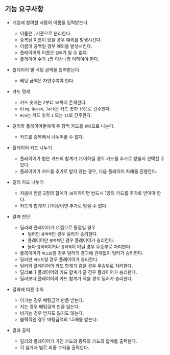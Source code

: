 ## 기능 요구사항

- 게임에 참여할 사람의 이름을 입력받는다.
  - 이름은 `,`기준으로 분리한다.
  - 중복된 이름이 있을 경우 예외를 발생시킨다.
  - 이름이 공백일 경우 예외를 발생시킨다.
  - 플레이어의 이름은 `딜러`가 될 수 없다.
  - 플레이어 수가 `1`명 이상 `7`명 이하여야 한다.


- 플레이어 별 베팅 금액을 입력받는다.
  - 베팅 금액은 자연수여야 한다.


- 카드 명세
  - 카드 숫자는 `2`부터 `10`까지 존재한다.
  - `King`, `Queen`, `Jack`은 카드 숫자 `10`으로 간주한다.
  - `Ace`는 카드 숫자 `1` 또는 `11`로 간주한다.
  

- 딜러와 플레이어들에게 두 장씩 카드를 `랜덤`으로 나눈다.
    - 카드를 중복해서 나누어줄 수 없다.


- 플레이어 카드 나누기
  - 플레이어가 받은 카드의 합계가 `21`이하일 경우 카드를 추가로 받을지 선택할 수 있다.
  - 플레이어가 카드를 추가로 받지 않는 경우, 다음 플레이어 차례를 진행한다.


- 딜러 카드 나누기
  - 처음에 받은 2장의 합계가 `16`이하이면 반드시 1장의 카드를 추가로 받아야 한다. 
  - 카드의 합계가 `17`이상이면 추가로 받을 수 없다.
  
    
- 결과 판단
  - 딜러와 플레이어가 `21`점으로 동점일 경우 
    - 딜러만 `블랙잭`인 경우 딜러가 승리한다.
    - 플레이어만 `블랙잭`인 경우 플레이어가 승리한다.
    - 둘다 `블랙잭`이거나 `블랙잭`이 아닐 경우 무승부로 처리한다.
  - 플레이어가 `버스트`일 경우 딜러의 결과에 관계없이 딜러가 승리한다.
  - 딜러만 `버스트`일 경우 플레이어가 승리한다.
  - 딜러와 플레이어의 카드 합계가 같을 경우 무승부로 처리한다.
  - 딜러보다 플레이어의 카드 합계가 클 경우 플레이어가 승리한다.
  - 딜러보다 플레이어의 카드 합계가 작을 경우 딜러가 승리한다.


- 결과에 따른 수익
  - 이기는 경우 베팅금액 만큼 받는다.
  - 지는 경우 베팅금액 만큼 잃는다.
  - 비기는 경우 받지도 잃지도 않는다.
  - 블랙잭인 경우 배팅금액의 1.5배를 받는다.


- 결과 출력
  - 딜러와 플레이어가 가진 카드의 종류와 카드의 합계를 출력한다.
  - 각 참가자 별로 최종 수익을 출력한다.
